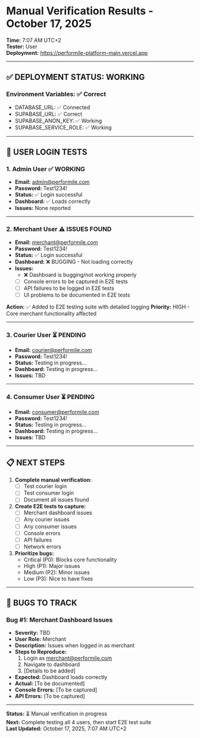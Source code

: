 # Manual Verification Results - October 17, 2025
**Time:** 7:07 AM UTC+2  
**Tester:** User  
**Deployment:** https://performile-platform-main.vercel.app

---

## ✅ DEPLOYMENT STATUS: WORKING

### **Environment Variables:** ✅ Correct
- DATABASE_URL: ✅ Connected
- SUPABASE_URL: ✅ Correct
- SUPABASE_ANON_KEY: ✅ Working
- SUPABASE_SERVICE_ROLE: ✅ Working

---

## 🧪 USER LOGIN TESTS

### **1. Admin User** ✅ WORKING
- **Email:** admin@performile.com
- **Password:** Test1234!
- **Status:** ✅ Login successful
- **Dashboard:** ✅ Loads correctly
- **Issues:** None reported

---

### **2. Merchant User** ⚠️ ISSUES FOUND
- **Email:** merchant@performile.com
- **Password:** Test1234!
- **Status:** ✅ Login successful
- **Dashboard:** ❌ BUGGING - Not loading correctly
- **Issues:** 
  - ❌ Dashboard is bugging/not working properly
  - [ ] Console errors to be captured in E2E tests
  - [ ] API failures to be logged in E2E tests
  - [ ] UI problems to be documented in E2E tests

**Action:** ✅ Added to E2E testing suite with detailed logging
**Priority:** HIGH - Core merchant functionality affected

---

### **3. Courier User** ⏳ PENDING
- **Email:** courier@performile.com
- **Password:** Test1234!
- **Status:** Testing in progress...
- **Dashboard:** Testing in progress...
- **Issues:** TBD

---

### **4. Consumer User** ⏳ PENDING
- **Email:** consumer@performile.com
- **Password:** Test1234!
- **Status:** Testing in progress...
- **Dashboard:** Testing in progress...
- **Issues:** TBD

---

## 📋 NEXT STEPS

1. **Complete manual verification:**
   - [ ] Test courier login
   - [ ] Test consumer login
   - [ ] Document all issues found

2. **Create E2E tests to capture:**
   - [ ] Merchant dashboard issues
   - [ ] Any courier issues
   - [ ] Any consumer issues
   - [ ] Console errors
   - [ ] API failures
   - [ ] Network errors

3. **Prioritize bugs:**
   - Critical (P0): Blocks core functionality
   - High (P1): Major issues
   - Medium (P2): Minor issues
   - Low (P3): Nice to have fixes

---

## 🐛 BUGS TO TRACK

### **Bug #1: Merchant Dashboard Issues**
- **Severity:** TBD
- **User Role:** Merchant
- **Description:** Issues when logged in as merchant
- **Steps to Reproduce:**
  1. Login as merchant@performile.com
  2. Navigate to dashboard
  3. [Details to be added]
- **Expected:** Dashboard loads correctly
- **Actual:** [To be documented]
- **Console Errors:** [To be captured]
- **API Errors:** [To be captured]

---

**Status:** ⏳ Manual verification in progress  
**Next:** Complete testing all 4 users, then start E2E test suite  
**Last Updated:** October 17, 2025, 7:07 AM UTC+2
